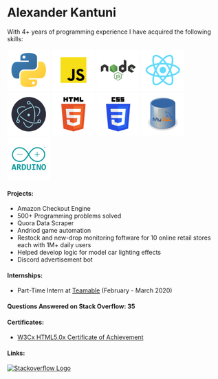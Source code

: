 # Alexander Kantuni

With 4+ years of programming experience I have acquired the following skills:

<img src="icons/python.svg" height="100"/> <img src="icons/javascript.svg" height="100"/> <img src="icons/node.svg" height="100"/> <img src="icons/react.svg" height="100"/> <img src="icons/electron.svg" height="100"/> <img src="icons/html.svg" height="100"/> <img src="icons/css.svg" height="100"/> <img src="icons/sql.svg" height="100"/> <img src="icons/arduino.svg" height="100"/>

#### Projects:

- Amazon Checkout Engine
- 500+ Programming problems solved
- Quora Data Scraper
- Andriod game automation
- Restock and new-drop monitoring foftware for 10 online retail stores each with 1M+ daily users
- Helped develop logic for model car lighting effects
- Discord advertisement bot

#### Internships:

- Part-Time Intern at [Teamable](https://www.teamable.com/) (February - March 2020)

#### Questions Answered on Stack Overflow: 35

#### Certificates:

- [W3Cx HTML5.0x Certificate of Achievement](https://courses.edx.org/certificates/707fd3bcb6f14627b26df79dcc34e478)

#### Links:

[<img src="https://upload.wikimedia.org/wikipedia/commons/e/ef/Stack_Overflow_icon.svg" alt="Stackoverflow Logo" height="50">](https://stackoverflow.com/users/5605564/kantuni)

